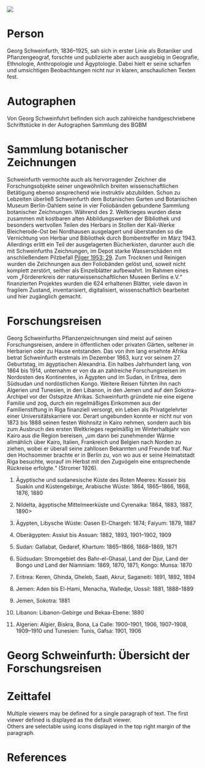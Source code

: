 <a href="https://juncture-digital.org"><img src="https://juncture-digital.org/images/ve-button.png"></a>

<param ve-config 
       title="Georg August Schweinfurth"
       author="BGBM team"
       banner="https://pictures.bgbm.org/iiif/2/B!SZ!00!00!34!B_SZ_0000345.jpg/full/full/0/default.jpg" 
       layout="vertical">

<!-- Entities discussed throughout the essay are typically defined before the essay text and
     are thus available in all text.  Entity identifiers (QIDs) can be found in either
     Wikipedia or Wikidata (https://www.wikidata.org)> -->
<param ve-entity eid="Q63126"> <!-- Georg Schweinfurth -->
<param ve-entity eid="Q163255"> <!-- Botanischen Garten und Botanischen Museum Berlin-Dahlem -->
<param ve-entity eid="Q2860218"> <!-- Socotra Archipelago -->
<param ve-entity eid="Q15"> <!-- Afrika -->
<param title="Georg Schweinfurth" eid="Q63126" aliases="Schweinfurth">

# Person

Georg Schweinfurth, 1836–1925, sah sich in erster Linie als Botaniker und Pflanzengeograf, forschte und publizierte aber auch ausgiebig in Geografie, Ethnologie, Anthropologie und Ägyptologie. Dabei hielt er seine scharfen und umsichtigen Beobachtungen nicht nur in klaren, anschaulichen Texten fest.
<param ve-image 
       label="Georg Schweinfurth" 
       description="Georg August Schweinfurth (1836-1925) From: H.F. Helmolt (ed.): History of the World. New York, 1901." 
       license="public domain" 
       url="https://upload.wikimedia.org/wikipedia/commons/6/69/Georgschweinfurth.jpg">

# Autographen

Von Georg Schweinfuhrt befinden sich auch zahlreiche handgeschriebene Schriftstücke in der Autographen Sammlung des BGBM
<param ve-image 
       label="Schweinfurth Autographen"
       description="written letters by Georg August Schweinfurth"
       manifest="https://iiif.bgbm.org/manifests/autographen/A1148.json">

# Sammlung botanischer Zeichnungen

Schweinfurth vermochte auch als hervorragender Zeichner die Forschungsobjekte seiner ungewöhnlich breiten wissenschaftlichen Betätigung ebenso ansprechend wie instruktiv abzubilden. Schon zu Lebzeiten überließ Schweinfurth dem Botanischen Garten und Botanischen Museum Berlin-Dahlem seine in vier Foliobänden gebundene Sammlung botanischer Zeichnungen. Während des 2. Weltkrieges wurden diese zusammen mit kostbaren alten Abbildungswerken der Bibliothek und besonders wertvollen Teilen des Herbars in Stollen der Kali-Werke Bleicherode-Ost bei Nordhausen ausgelagert und überstanden so die Vernichtung von Herbar und Bibliothek durch Bombentreffer im März 1943. Allerdings erlitt ein Teil der ausgelagerten Bücherkisten, darunter auch die mit Schweinfurths Zeichnungen, im Depot starke Wasserschäden mit anschließendem Pilzbefall [Pilger 1953: 29](https://www.bgbm.org/sites/default/files/documents/3995179.pdf). Zum Trocknen und Reinigen wurden die Zeichnungen aus den Foliobänden gelöst und, soweit nicht komplett zerstört, seither als Einzelblätter aufbewahrt.
Im Rahmen eines vom „Fördererkreis der naturwissenschaftlichen Museen Berlins e.V.“ finanzierten Projektes wurden die 624 erhaltenen Blätter, viele davon in fragilem Zustand, inventarisiert, digitalisiert, wissenschaftlich bearbeitet und hier zugänglich gemacht.
<param ve-image 
       label="Schweinfurth Zeichnungen" 
       description="painting by Georg August Schweinfurth" 
       license="CC-by" 
       manifest="https://iiif.bgbm.org/manifests/personen/schweinfurth-collection/v2/Schweinfurth-10.json">

# Forschungsreisen

Georg Schweinfurths Pflanzenzeichnungen sind meist auf seinen Forschungsreisen, andere in öffentlichen oder privaten Gärten, seltener in Herbarien oder zu Hause entstanden. Das von ihm lang ersehnte Afrika betrat Schweinfurth erstmals im Dezember 1863, kurz vor seinem 27. Geburtstag, im ägyptischen Alexandria. Ein halbes Jahrhundert lang, von 1864 bis 1914, unternahm er von da an zahlreiche Forschungsreisen im Nordosten des Kontinentes, in Ägypten und im Sudan, in Eritrea, dem Südsudan und nordöstlichen Kongo. Weitere Reisen führten ihn nach Algerien und Tunesien, in den Libanon, in den Jemen und auf den Sokotra-Archipel vor der Ostspitze Afrikas. Schweinfurth gründete nie eine eigene Familie und zog, durch ein regelmäßiges Einkommen aus der Familienstiftung in Riga finanziell versorgt, ein Leben als Privatgelehrter einer Universitätskarriere vor. Derart ungebunden konnte er nicht nur von 1873 bis 1888 seinen festen Wohnsitz in Kairo nehmen, sondern auch bis zum Ausbruch des ersten Weltkrieges regelmäßig im Winterhalbjahr von Kairo aus die Region bereisen, „um dann bei zunehmender Wärme allmählich über Kairo, Italien, Frankreich und Belgien nach Norden zu ziehen, wobei er überall seine zahllosen Bekannten und Freunde traf. Nur den Hochsommer brachte er in Berlin zu, von wo aus er seine Heimatstadt Riga besuchte, worauf im Herbst mit den Zugvögeln eine entsprechende Rückreise erfolgte.“ (Stromer 1926).
<param ve-map title="Highlights of Schweinfurth's research trips" center="24.0982, 19.0513" zoom="4">
<param ve-map-layer geojson active title="Highlights of Schweinfurth's research trips" url="/geojson/map.geojson">

1. 	Ägyptische und sudanesische Küste des Roten Meeres: Kosseir bis Suakin und Küstengebirge, Arabische Wüste: 1864, 1865–1866, 1868, 1876, 1880
<param ve-map geojson active title="Ägyptische und sudanesische Küste des Roten Meeres" center="26.4381, 33.8436" zoom="6" url="/geojson/map1.geojson">

2. 	Nildelta, ägyptische Mittelmeerküste und Cyrenaika: 1864, 1883, 1887, 1890>
<param ve-map geojson active title="Ägyptische Mittelmeerküste" center="30.9419, 29.6403" zoom="6" url="/geojson/map2.geojson">

3. 	Ägypten, Libysche Wüste: Oasen El-Chargeh: 1874; Faiyum: 1879, 1887
<param ve-map geojson active title="Libysche Wüste" center="27.7439, 30.7464" zoom="6" url="/geojson/map3.geojson">

4. 	Oberägypten: Assiut bis Assuan: 1882, 1893, 1901–1902, 1909
<param ve-map title="Assiut bis Assuan" center="25.9631, 32.4636" zoom="6" url="/geojson/map4.geojson">

5. 	Sudan: Gallabat, Gedaref, Khartum: 1865–1866, 1868–1869, 1871
<param ve-map title="Sudan" center="14.7789, 34.6729" zoom="6" url="/geojson/map5.geojson">

6. 	Südsudan: Stromgebiet des Bahr-el-Ghasal, Land der Djur, Land der Bongo und Land der Niamniam: 1869, 1870, 1871; Kongo: Munsa: 1870
<param ve-map title="Südsudan" center="7.4033, 30.4781" zoom="6" url="/geojson/map6.geojson">

7. 	Eritrea: Keren, Ghinda, Gheleb, Saati, Akrur, Saganeiti: 1891, 1892, 1894
<param ve-map title="Eritrea" center="15.7053, 38.8734" zoom="6" url="/geojson/map7.geojson">

8. 	Jemen: Aden bis El-Hami, Menacha, Walledje, Uossil: 1881, 1888–1889
<param ve-map title="Jemen" center="13.6484, 45.3295" zoom="6" url="/geojson/map8.geojson">

9. 	Jemen, Sokotra: 1881
<param ve-map title="Sokotra" center="12.4903, 53.8141" zoom="6" url="/geojson/map9.geojson">

10.    Libanon: Libanon-Gebirge und Bekaa-Ebene: 1880
<param ve-map title="Libanon" center="33.8211, 35.8179" zoom="6" url="/geojson/map10.geojson">

11.    Algerien: Algier, Biskra, Bona, La Calle: 1900–1901, 1906, 1907–1908, 1909–1910 und Tunesien: Tunis, Gafsa: 1901, 1906	
<param ve-map title="Algerien" center="36.0851, 7.0135" zoom="6" url="/geojson/map11.geojson">

# Georg Schweinfurth: Übersicht der Forschungsreisen 

# Zeittafel

Multiple viewers may be defined for a single paragraph of text.  The first viewer defined is displayed as the default viewer.  
Others are selectable using icons displayed in the top right margin of the paragraph.
<param ve-knightlab-timeline source="1Lk_5JZWWkWkZPitKTsEk0kDqVri-L3TGY2Yr4-0sobQ">

# References

[^1]: [Wikipedia: Georg August Schweinfurth](https://www.wikidata.org/wiki/Q63126)
